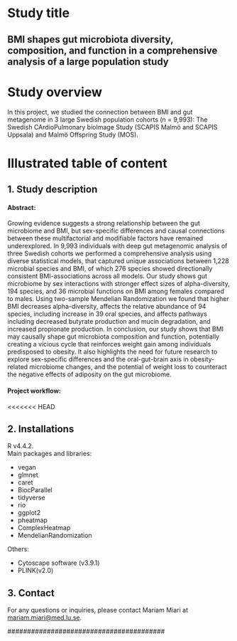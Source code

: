 # Study title 
## BMI shapes gut microbiota diversity, composition, and function in a comprehensive analysis of a large population study

# Study overview
In this project, we studied the connection between BMI and gut metagenome in 3 large Swedish population cohorts (n = 9,993): The Swedish CArdioPulmonary bioImage 
Study (SCAPIS Malmö and SCAPIS Uppsala) and Malmö Offspring Study (MOS).

# Illustrated table of content
## 1. Study description
#### Abstract:
Growing evidence suggests a strong relationship between the gut microbiome and BMI, but sex-specific differences and causal connections between these multifactorial and modifiable factors have remained underexplored. 
In 9,993 individuals with deep gut metagenomic analysis of three Swedish cohorts we performed a comprehensive analysis using diverse statistical models, that captured unique associations between 1,228 microbial species and BMI, of which 276 species showed directionally consistent BMI-associations across all models.  Our study shows gut microbiome by sex interactions with stronger effect sizes of alpha-diversity, 194 species, and 36 microbial functions on BMI among females compared to males. Using two-sample Mendelian Randomization we found that higher BMI decreases alpha-diversity, affects the relative abundance of 94 species, including increase in 39 oral species, and affects pathways including decreased butyrate production and mucin degradation, and increased propionate production. 
In conclusion, our study shows that BMI may causally shape gut microbiota composition and function, potentially creating a vicious cycle that reinforces weight gain among individuals predisposed to obesity. It also highlights the need for future research to explore sex-specific differences and the oral-gut-brain axis in obesity-related microbiome changes, and the potential of weight loss to counteract the negative effects of adiposity on the gut microbiome.


#### Project workflow: 
<<<<<<< HEAD



## 2. Installations
R v4.4.2. <br>
Main packages and libraries: <br>
- vegan
- glmnet
- caret
- BiocParallel
- tidyverse
- rio
- ggplot2
- pheatmap
- ComplexHeatmap
- MendelianRandomization


Others: <br>
- Cytoscape software (v3.9.1)
- PLINK(v2.0)

## 3. Contact
For any questions or inquiries, please contact Mariam Miari at mariam.miari@med.lu.se.

######################################## 

